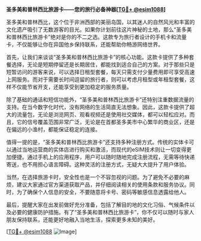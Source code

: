 **圣多美和普林西比旅游卡——您的旅行必备神器[[TG💪+ @esim1088](https://t.me/s/esim1088)]**

圣多美和普林西比，这个位于非洲西部的美丽岛国，以其迷人的自然风光和丰富的文化遗产吸引了无数游客的目光。如果你计划前往这片神秘的土地，那么“圣多美和普林西比旅游卡”绝对是你的不二之选。这款专为旅行者设计的手机卡和流量卡，不仅能够让你在异国他乡保持联系，还能帮助你畅游网络世界。

首先，让我们来谈谈“圣多美和普林西比旅游卡”的核心功能。这款卡提供了多种套餐选择，无论是短期停留还是长期居住，都能找到适合自己的方案。对于那些只是短暂访问的游客来说，可以选择日租型套餐，每天只需支付少量费用即可享受高速上网服务。而对于需要长时间逗留的旅行者，则可以考虑月租型或年租型套餐，这样不仅能节省开支，还能享受到更加稳定的服务质量。

除了基础的通话和短信功能外，“圣多美和普林西比旅游卡”还特别注重数据流量的支持。在当今数字化时代，没有网络的生活简直无法想象。因此，这款卡提供了超大的流量包，无论是浏览网页、观看视频还是使用社交媒体，都可以轻松应对。而且，它的信号覆盖范围非常广泛，无论是在首都圣多美市中心繁华的商业区，还是在偏远的小渔村，都能保证稳定的连接。

值得一提的是，“圣多美和普林西比旅游卡”还支持多种注册方式。传统的实体卡可以通过当地运营商的实体店进行购买和激活，而现代的eSIM技术则让一切变得更加便捷。通过手机上的应用程序，用户可以随时随地完成注册流程，无需等待快递寄送，也不用担心语言障碍。这种灵活的注册方式，无疑大大提升了用户体验。

当然，在选择旅游卡时，安全性也是一个不容忽视的问题。为了避免不必要的麻烦，建议大家通过官方渠道获取产品，并仔细阅读相关的使用条款和服务协议。同时，为了确保个人信息的安全，不要随意将卡号、密码等敏感信息透露给他人。

最后，提醒大家在出发前做好充分准备，包括了解目的地的文化习俗、气候条件以及必要的健康防护措施。有了“圣多美和普林西比旅游卡”，你不仅可以随时与家人朋友保持联系，还能更好地融入当地生活，探索更多未知的美好。

[[TG💪+ @esim1088](https://t.me/s/esim1088) ![Image](https://i.postimg.cc/4NQfJmqS/Snipaste-2025-05-13-00-14-12.png)]